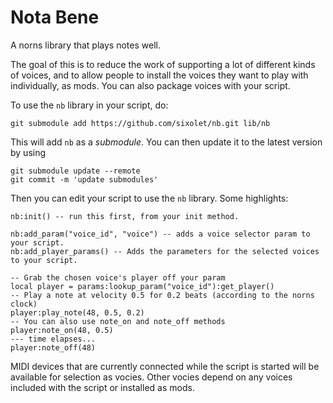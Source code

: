 # Nota Bene

A norns library that plays notes well. 

The goal of this is to reduce the work of supporting a lot of different kinds of voices, and to allow people to install the voices they want to play with individually, as mods. You can also package voices with your script. 


To use the `nb` library in your script, do:
```
git submodule add https://github.com/sixolet/nb.git lib/nb
```

This will add `nb` as a *submodule*. You can then update it to the latest version by using

```
git submodule update --remote
git commit -m 'update submodules'
```

Then you can edit your script to use the `nb` library. Some highlights:

```
nb:init() -- run this first, from your init method.
```

```
nb:add_param("voice_id", "voice") -- adds a voice selector param to your script.
nb:add_player_params() -- Adds the parameters for the selected voices to your script.
```

```
-- Grab the chosen voice's player off your param
local player = params:lookup_param("voice_id"):get_player()
-- Play a note at velocity 0.5 for 0.2 beats (according to the norns clock)
player:play_note(48, 0.5, 0.2)
-- You can also use note_on and note_off methods
player:note_on(48, 0.5)
--- time elapses...
player:note_off(48)
```

MIDI devices that are currently connected while the script is started will be available for selection as vocies. Other vocies depend on any voices included with the script or installed as mods.